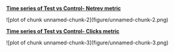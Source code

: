 



<br/>
<p><b><u> Time series of Test vs Control- Netrev metric</u></b></p>
![plot of chunk unnamed-chunk-2](figure/unnamed-chunk-2.png) 


<p><b><u> Time series of Test vs Control- Clicks metric</u></b></p>
![plot of chunk unnamed-chunk-3](figure/unnamed-chunk-3.png) 

